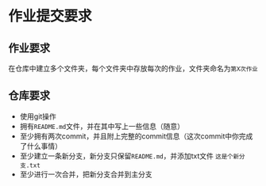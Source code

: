 # 作业提交要求

## 作业要求

在仓库中建立多个文件夹，每个文件夹中存放每次的作业，文件夹命名为`第X次作业`

## 仓库要求

- 使用git操作
- 拥有`README.md`文件，并在其中写上一些信息（随意）
- 至少拥有两次commit，并且附上完整的commit信息（这次commit中你完成了什么事情）
- 至少建立一条新分支，新分支只保留`README.md`，并添加txt文件 `这是个新分支.txt`
- 至少进行一次合并，把新分支合并到主分支